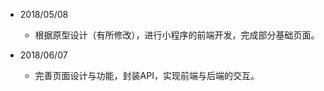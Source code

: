 - 2018/05/08

  - 根据原型设计（有所修改），进行小程序的前端开发，完成部分基础页面。
  
- 2018/06/07

  - 完善页面设计与功能，封装API，实现前端与后端的交互。

